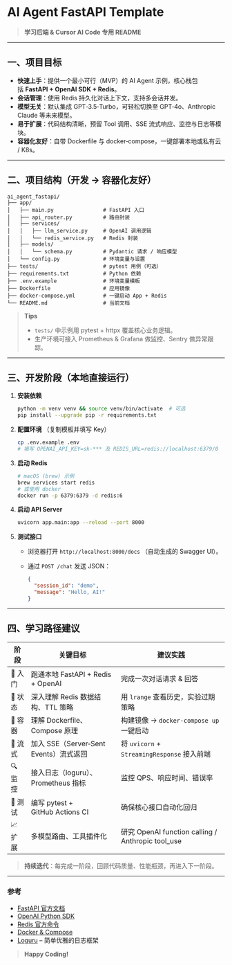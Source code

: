# AI Agent FastAPI Template

> **学习后端 & Cursor AI Code 专用 README**

---

## 一、项目目标

* **快速上手**：提供一个最小可行（MVP）的 AI Agent 示例，核心栈包括 **FastAPI + OpenAI SDK + Redis**。
* **会话管理**：使用 Redis 持久化对话上下文，支持多会话并发。
* **模型无关**：默认集成 GPT‑3.5‑Turbo，可轻松切换至 GPT‑4o、Anthropic Claude 等未来模型。
* **易于扩展**：代码结构清晰，预留 Tool 调用、SSE 流式响应、监控与日志等模块。
* **容器化友好**：自带 Dockerfile 与 docker‑compose，一键部署本地或私有云 / K8s。

---

## 二、项目结构（开发 → 容器化友好）

```text
ai_agent_fastapi/
├── app/
│   ├── main.py                # FastAPI 入口
│   ├── api_router.py          # 路由封装
│   ├── services/
│   │   ├── llm_service.py     # OpenAI 调用逻辑
│   │   └── redis_service.py   # Redis 封装
│   ├── models/
│   │   └── schema.py          # Pydantic 请求 / 响应模型
│   └── config.py              # 环境变量与设置
├── tests/                     # pytest 用例（可选）
├── requirements.txt           # Python 依赖
├── .env.example               # 环境变量模板
├── Dockerfile                 # 应用镜像
├── docker-compose.yml         # 一键启动 App + Redis
└── README.md                  # 当前文档
```

> **Tips**
>
> * `tests/` 中示例用 pytest + httpx 覆盖核心业务逻辑。
> * 生产环境可接入 Prometheus & Grafana 做监控、Sentry 做异常跟踪。

---

## 三、开发阶段（本地直接运行）

1. **安装依赖**

   ```bash
   python -m venv venv && source venv/bin/activate  # 可选
   pip install --upgrade pip -r requirements.txt
   ```

2. **配置环境** （复制模板并填写 Key）

   ```bash
   cp .env.example .env
   # 填写 OPENAI_API_KEY=sk-*** 及 REDIS_URL=redis://localhost:6379/0
   ```

3. **启动 Redis**

   ```bash
   # macOS (brew) 示例
   brew services start redis
   # 或使用 docker
   docker run -p 6379:6379 -d redis:6
   ```

4. **启动 API Server**

   ```bash
   uvicorn app.main:app --reload --port 8000
   ```

5. **测试接口**

   * 浏览器打开 `http://localhost:8000/docs` （自动生成的 Swagger UI）。
   * 通过 `POST /chat` 发送 JSON：

     ```json
     {
       "session_id": "demo",
       "message": "Hello, AI!"
     }
     ```

---

## 四、学习路径建议

| 阶段    | 关键目标                           | 建议实践                                             |
| ----- | ------------------------------ | ------------------------------------------------ |
| 📍 入门 | 跑通本地 FastAPI + Redis + OpenAI  | 完成一次对话请求 & 回答                                    |
| 🧠 状态 | 深入理解 Redis 数据结构、TTL 策略         | 用 `lrange` 查看历史，实验过期策略                           |
| 🐳 容器 | 理解 Dockerfile、Compose 原理       | 构建镜像 → `docker-compose up` 一键启动                  |
| 🚀 流式 | 加入 SSE（Server‑Sent Events）流式返回 | 将 `uvicorn` + `StreamingResponse` 接入前端           |
| 🔍 监控 | 接入日志（loguru）、Prometheus 指标     | 监控 QPS、响应时间、错误率                                  |
| 🧪 测试 | 编写 pytest + GitHub Actions CI  | 确保核心接口自动化回归                                      |
| 📈 扩展 | 多模型路由、工具插件化                    | 研究 OpenAI function calling / Anthropic tool\_use |

> **持续迭代**：每完成一阶段，回顾代码质量、性能瓶颈，再进入下一阶段。

---

### 参考

* [FastAPI 官方文档](https://fastapi.tiangolo.com/)
* [OpenAI Python SDK](https://github.com/openai/openai-python)
* [Redis 官方命令](https://redis.io/commands/)
* [Docker & Compose](https://docs.docker.com/)
* [Loguru](https://github.com/Delgan/loguru) – 简单优雅的日志框架

> **Happy Coding!**
